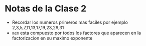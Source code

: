 # Notas de la Clase 2

- Recordar los numeros primeros mas faciles por ejemplo 2,3,5,7,11,13,17,19,23,29,31
- `mcm` esta compuesto por todos los factores que aparecen en la factorizacion en su maximo exponente
